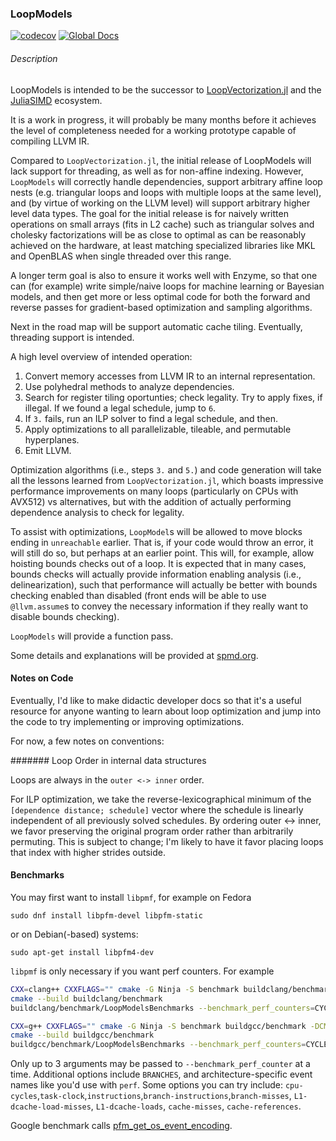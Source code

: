 
### LoopModels

[![codecov](https://codecov.io/github/JuliaSIMD/LoopModels/branch/main/graph/badge.svg?token=nokmK2kmhT)](https://codecov.io/github/JuliaSIMD/LoopModels)
[![Global Docs](https://img.shields.io/badge/docs-LoopModels-blue.svg)](https://juliasimd.github.io/LoopModels/)

###### Description

LoopModels is intended to be the successor to [LoopVectorization.jl](https://github.com/JuliaSIMD/LoopVectorization.jl) and the [JuliaSIMD](https://github.com/JuliaSIMD/) ecosystem.

It is a work in progress, it will probably be many months before it achieves the level of completeness needed for a working prototype capable of compiling LLVM IR.

Compared to `LoopVectorization.jl`, the initial release of LoopModels will lack support for threading, as well as for non-affine indexing.
However, `LoopModels` will correctly handle dependencies, support arbitrary affine loop nests (e.g. triangular loops and loops with multiple loops at the same level), and (by virtue of working on the LLVM level) will support arbitrary higher level data types.
The goal for the initial release is for naively written operations on small arrays (fits in L2 cache) such as triangular solves and cholesky factorizations will be as close to optimal as can be reasonably achieved on the hardware, at least matching specialized libraries like MKL and OpenBLAS when single threaded over this range.

A longer term goal is also to ensure it works well with Enzyme, so that one can (for example) write simple/naive loops for machine learning or Bayesian models, and then get more or less optimal code for both the forward and reverse passes for gradient-based optimization and sampling algorithms.

Next in the road map will be support automatic cache tiling.
Eventually, threading support is intended.



A high level overview of intended operation:
1. Convert memory accesses from LLVM IR to an internal representation.
2. Use polyhedral methods to analyze dependencies.
3. Search for register tiling oportunties; check legality. Try to apply fixes, if illegal. If we found a legal schedule, jump to `6`.
4. If `3.` fails, run an ILP solver to find a legal schedule, and then.
5. Apply optimizations to all parallelizable, tileable, and permutable hyperplanes.
6. Emit LLVM.

Optimization algorithms (i.e., steps `3.` and `5.`) and code generation will take all the lessons learned from `LoopVectorization.jl`, which boasts impressive performance improvements on many loops (particularly on CPUs with AVX512) vs alternatives, but with the addition of actually performing dependence analysis to check for legality.

To assist with optimizations, `LoopModel`s will be allowed to move blocks ending in `unreachable` earlier. That is, if your code would throw an error, it will still do so, but perhaps at an earlier point. This will, for example, allow hoisting bounds checks out of a loop.
It is expected that in many cases, bounds checks will actually provide information enabling analysis (i.e., delinearization), such that performance will actually be better with bounds checking enabled than disabled (front ends will be able to use `@llvm.assume`s to convey the necessary information if they really want to disable bounds checking).

`LoopModels` will provide a function pass.

Some details and explanations will be provided at [spmd.org](https://spmd.org/).

#### Notes on Code

Eventually, I'd like to make didactic developer docs so that it's a useful resource for anyone wanting to learn about loop optimization and jump into the code to try implementing or improving optimizations.

For now, a few notes on conventions:

####### Loop Order in internal data structures

Loops are always in the `outer <-> inner` order.

For ILP optimization, we take the reverse-lexicographical minimum of the `[dependence distance; schedule]` vector where the schedule is linearly independent of all previously solved schedules. By ordering outer <-> inner, we favor preserving the original program order rather than arbitrarily permuting. 
This is subject to change; I'm likely to have it favor placing loops that index with higher strides outside.

#### Benchmarks

You may first want to install `libpmf`, for example on Fedora
```
sudo dnf install libpfm-devel libpfm-static
```
or on Debian(-based) systems:
```
sudo apt-get install libpfm4-dev
```
`libpmf` is only necessary if you want perf counters.
For example
```sh
CXX=clang++ CXXFLAGS="" cmake -G Ninja -S benchmark buildclang/benchmark -DCMAKE_BUILD_TYPE=Release
cmake --build buildclang/benchmark
buildclang/benchmark/LoopModelsBenchmarks --benchmark_perf_counters=CYCLES,INSTRUCTIONS,CACHE-MISSES

CXX=g++ CXXFLAGS="" cmake -G Ninja -S benchmark buildgcc/benchmark -DCMAKE_BUILD_TYPE=Release
cmake --build buildgcc/benchmark
buildgcc/benchmark/LoopModelsBenchmarks --benchmark_perf_counters=CYCLES,INSTRUCTIONS,CACHE-MISSES
```
Only up to 3 arguments may be passed to `--benchmark_perf_counter` at a time.
Additional options include `BRANCHES`, and architecture-specific event names like you'd use with `perf`.
Some options you can try include:
`cpu-cycles`,`task-clock`,`instructions`,`branch-instructions`,`branch-misses`, `L1-dcache-load-misses`, `L1-dcache-loads`, `cache-misses`, `cache-references`.

Google benchmark calls [pfm_get_os_event_encoding](https://man7.org/linux/man-pages/man3/pfm_get_os_event_encoding.3.html).
